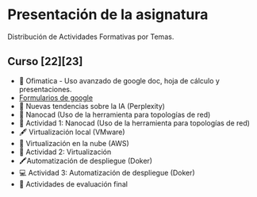 # Presentación de la asignatura
Distribución de Actividades Formativas por Temas. 

## Curso [22][23]
* 🏫 Ofimatica - Uso avanzado de google doc, hoja de cálculo y presentaciones.
* [Formularios de google](https://github.com/calles/GII_TIC/tree/main/temario/Ofimatica/Google%20formularios)
* 📜 Nuevas tendencias sobre la IA (Perplexity)
* 📓 Nanocad (Uso de la herramienta para topologías de red)
* 🔎 Actividad 1: Nanocad (Uso de la herramienta para topologías de red)
* 🖋️ Virtualización local (VMware)
* 📒 Virtualización en la nube (AWS)
* 📑 Actividad 2: Virtualización
* 🖍️Automatización de despliegue (Doker)
* 💻 Actividad 3: Automatización de despliegue (Doker)
* 📖 Actividades de evaluación final





